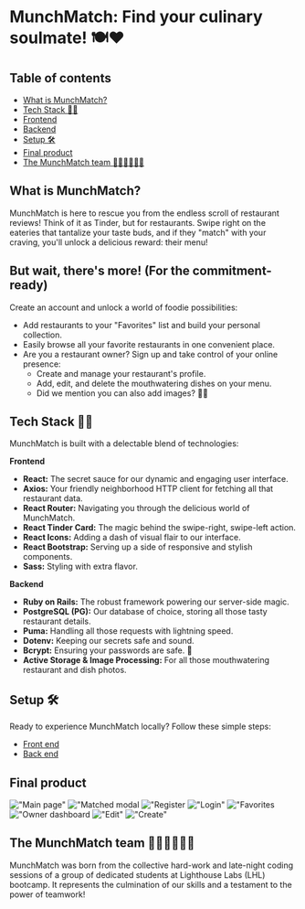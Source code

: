 # MunchMatch: Find your culinary soulmate! 🍽️❤️

## Table of contents
- [What is MunchMatch?](#what-is-munchmatch)
- [Tech Stack 👨‍💻](#tech-stack)
- [Frontend](#frontend)
- [Backend](#backend)
- [Setup 🛠️](#setup)
- [Final product](#final-product)
- [The MunchMatch team 👩🏻🧒🏻👦🏻](#the-munchmatch-team)

## What is MunchMatch?

MunchMatch is here to rescue you from the endless scroll of restaurant reviews! Think of it as Tinder, but for restaurants. Swipe right on the eateries that tantalize your taste buds, and if they "match" with your craving, you'll unlock a delicious reward: their menu!

## But wait, there's more! (For the commitment-ready)

Create an account and unlock a world of foodie possibilities:

* Add restaurants to your "Favorites" list and build your personal collection.
* Easily browse all your favorite restaurants in one convenient place.
* Are you a restaurant owner? Sign up and take control of your online presence:
    * Create and manage your restaurant's profile.
    * Add, edit, and delete the mouthwatering dishes on your menu.
    * Did we mention you can also add images? 💅🏻

## Tech Stack 👨‍💻

MunchMatch is built with a delectable blend of technologies:

**Frontend**

* **React:** The secret sauce for our dynamic and engaging user interface.
* **Axios:** Your friendly neighborhood HTTP client for fetching all that restaurant data.
* **React Router:** Navigating you through the delicious world of MunchMatch.
* **React Tinder Card:** The magic behind the swipe-right, swipe-left action.
* **React Icons:** Adding a dash of visual flair to our interface.
* **React Bootstrap:** Serving up a side of responsive and stylish components.
* **Sass:** Styling with extra flavor.

**Backend**

* **Ruby on Rails:** The robust framework powering our server-side magic.
* **PostgreSQL (PG):** Our database of choice, storing all those tasty restaurant details.
* **Puma:** Handling all those requests with lightning speed.
* **Dotenv:** Keeping our secrets safe and sound.
* **Bcrypt:** Ensuring your passwords are safe. 🔐
* **Active Storage & Image Processing:** For all those mouthwatering restaurant and dish photos.

## Setup 🛠️

Ready to experience MunchMatch locally? Follow these simple steps:

* [Front end](./frontend/README.md)
* [Back end](./backend/README.md)

## Final product 
!["Main page"](<https://github.com/J-0-d-a-1/munchMatch/blob/main/frontend/public/home_page.png>)
!["Matched modal](<https://github.com/J-0-d-a-1/munchMatch/blob/main/frontend/public/matched_page.png>)
!["Register](<https://github.com/J-0-d-a-1/munchMatch/blob/main/frontend/public/register.png>)
!["Login"](<https://github.com/J-0-d-a-1/munchMatch/blob/main/frontend/public/login.png>)
!["Favorites](<https://github.com/J-0-d-a-1/munchMatch/blob/main/frontend/public/favorites.png>)
!["Owner dashboard](<https://github.com/J-0-d-a-1/munchMatch/blob/main/frontend/public/owner_dashboard.png>)
!["Edit"](<https://github.com/J-0-d-a-1/munchMatch/blob/main/frontend/public/edit_modal.png>)
!["Create"](<https://github.com/J-0-d-a-1/munchMatch/blob/main/frontend/public/create_restaurant.png>)

## The MunchMatch team 👩🏻🧒🏻👦🏻

MunchMatch was born from the collective hard-work and late-night coding sessions of a group of dedicated students at Lighthouse Labs (LHL) bootcamp. It represents the culmination of our skills and a testament to the power of teamwork!
